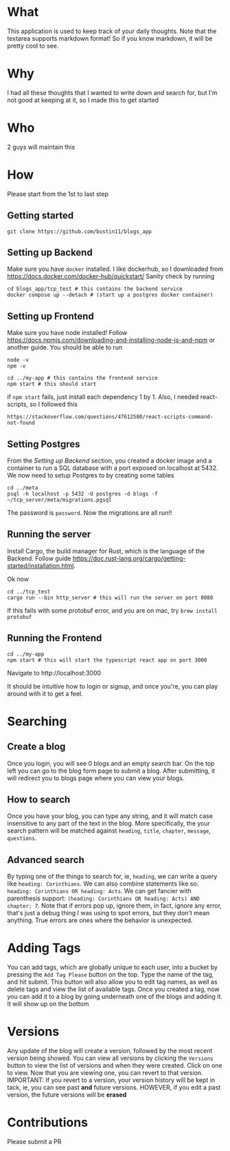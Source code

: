 
# What
This application is used to keep track of your daily thoughts. Note that the textarea supports markdown format! So if you know markdown, it will be pretty cool to see.

# Why 
I had all these thoughts that I wanted to write down and search for, but I'm not good at keeping at it, so I made this to get started

# Who
2 guys will maintain this

# How

Please start from the 1st to last step

## Getting started
```
git clone https://github.com/bustin11/blogs_app
```

## Setting up Backend
Make sure you have `docker` installed. I like dockerhub, so I downloaded from https://docs.docker.com/docker-hub/quickstart/
Sanity check by running 
```
cd blogs_app/tcp_test # this contains the backend service
docker compose up --detach # (start up a postgres docker container) 
```

## Setting up Frontend
Make sure you have node installed! Follow https://docs.npmjs.com/downloading-and-installing-node-js-and-npm or another guide. You should be able to run 
```
node -v
npm -v
``` 

```
cd ../my-app # this contains the frontend service
npm start # this should start
```

if `npm start` fails, just install each dependency 1 by 1. Also, I needed react-scripts, so I followed this
```
https://stackoverflow.com/questions/47612580/react-scripts-command-not-found
```

## Setting Postgres
From the _Setting up Backend_ section, you created a docker image and a container to run a SQL database with a port exposed on localhost at 5432. We now need to setup Postgres to by creating some tables
```
cd ../meta
psql -h localhost -p 5432 -U postgres -d blogs -f ~/tcp_server/meta/migrations.pgsql
```
The password is `password`. Now the migrations are all run!!

## Running the server
Install Cargo, the build manager for Rust, which is the language of the Backend. Follow guide https://doc.rust-lang.org/cargo/getting-started/installation.html.

Ok now
```
cd ../tcp_test
cargo run --bin http_server # this will run the server on port 8080
```
If this fails with some protobuf error, and you are on mac, try `brew install protobuf`

## Running the Frontend
```
cd ../my-app
npm start # this will start the typescript react app on port 3000
```
Navigate to http://localhost:3000

It should be intuitive how to login or signup, and once you're, you can play around with it to get a feel.

# Searching
## Create a blog
Once you login, you will see 0 blogs and an empty search bar. On the top left you can go to the blog form page to submit a blog. After submitting, it will redirect you to blogs page where you can view your blogs.

## How to search
Once you have your blog, you can type any string, and it will match case insensitive to any part of the text in the blog. More specifically, the your search pattern will be matched against `heading`, `title`, `chapter`, `message`, `questions`. 

## Advanced search
By typing one of the things to search for, ie, `heading`, we can write a query like `heading: Corinthians`. We can also combine statements like so: `heading: Corinthians OR heading: Acts`. We can get fancier with parenthesis support: `(heading: Corinthians OR heading: Acts) AND chapter: 7`. Note that if errors pop up, ignore them, in fact, ignore any error, that's just a debug thing I was using to spot errors, but they don't mean anything. True errors are ones where the behavior is unexpected. 

# Adding Tags
You can add tags, which are globally unique to each user, into a bucket by pressing the `Add Tag Please` button on the top. Type the name of the tag, and hit submit. This button will also allow you to edit tag names, as well as delete tags and view the list of available tags. Once you created a tag, now you can add it to a blog by going underneath one of the blogs and adding it. It will show up on the bottom

# Versions
Any update of the blog will create a version, followed by the most recent version being showed. You can view all versions by clicking the `Versions` button to view the list of versions and when they were created. Click on one to view. Now that you are viewing one, you can revert to that version. IMPORTANT: If you revert to a version, your version history will be kept in tack, ie, you can see past **and** future versions. HOWEVER, if you edit a past version, the future versions will be **erased**

# Contributions
Please submit a PR